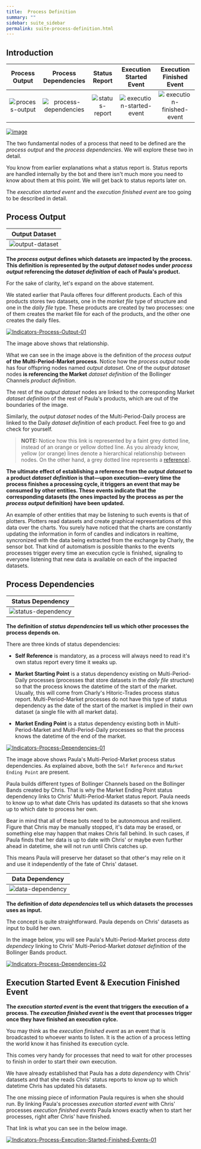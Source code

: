 ```yaml
---
title:  Process Definition
summary: ""
sidebar: suite_sidebar
permalink: suite-process-definition.html
---
```


## Introduction

| Process Output | Process Dependencies | Status Report | Execution Started Event | Execution Finished Event |
| :---: | :---: | :---: | :---: | :---: |
| ![process-output](https://user-images.githubusercontent.com/13994516/68943479-9a6f2a00-07ab-11ea-9fc2-1899344e8a7c.png) | ![process-dependencies](https://user-images.githubusercontent.com/13994516/68943478-9a6f2a00-07ab-11ea-8506-5b998c83d74d.png) | ![status-report](https://user-images.githubusercontent.com/13994516/68943480-9b07c080-07ab-11ea-96bb-6fb28b0a442c.png) | ![execution-started-event](https://user-images.githubusercontent.com/13994516/68945122-f20f9480-07af-11ea-8f39-9681694631fc.png) | ![execution-finished-event](https://user-images.githubusercontent.com/13994516/68943476-9a6f2a00-07ab-11ea-8a00-3d6ea1c77302.png) |

[![image](https://user-images.githubusercontent.com/13994516/68975616-06758080-07f4-11ea-8859-399c650aa733.png)](https://user-images.githubusercontent.com/13994516/68975616-06758080-07f4-11ea-8859-399c650aa733.png)

The two fundamental nodes of a process that need to be defined are the *process output* and the *process dependencies*. We will explore these two in detail.

You know from earlier explanations what a status report is. Status reports are handled internally by the bot and there isn't much more you need to know about them at this point. We will get back to status reports later on. 

The *execution started event* and the *execution finished event* are too going to be described in detail. 

## Process Output

| Output Dataset |
| :---: |
| ![output-dataset](https://user-images.githubusercontent.com/13994516/68977580-d9779c80-07f8-11ea-9c3b-a63d14138465.png) |

**The *process output* defines which datasets are impacted by the process. This definition is represented by the *output dataset* nodes under *process output* referencing the *dataset definition* of each of Paula's product.**

For the sake of clarity, let's expand on the above statement.

We stated earlier that Paula offeres four different products. Each of this products stores two datasets, one in the *market file* type of structure and one in the *daily file* type. These products are created by two processes: one of them creates the market file for each of the products, and the other one creates the daily files.

[![Indicators-Process-Output-01](https://user-images.githubusercontent.com/13994516/68976798-f01cf400-07f6-11ea-9ffb-198b5853a220.gif)](https://user-images.githubusercontent.com/13994516/68976798-f01cf400-07f6-11ea-9ffb-198b5853a220.gif)

The image above shows that relationship.

What we can see in the image above is the definition of the *process output* **of the Multi-Period-Market process**. Notice how the *process output* node has four offspring nodes named *output dataset*. One of the *output dataset* nodes **is referencing the Market** *dataset definition* of the Bollinger Channels *product definition*.

The rest of the *output dataset* nodes are linked to the corresponding Market *dataset definition* of the rest of Paula's products, which are out of the boundaries of the image.

Similarly, the *output dataset* nodes of the Multi-Period-Daily process are linked to the Daily *dataset definition* of each product. Feel free to go and check for yourself.

> **NOTE:** Notice how this link is represented by a faint grey dotted line, instead of an orange or yellow dotted line. As you already know, yellow (or orange) lines denote a hierarchical relationship between nodes. On the other hand, a grey dotted line represents a [reference](References)].

**The ultimate effect of establishing a reference from the *output dataset* to a product *dataset definition* is that—upon execution—every time the process finishes a processing cycle, it triggers an event that may be consumed by other entities. These events indicate that the corresponding datasets (the ones impacted by the process as per the *process output* definition) have been updated.**

An example of other entities that may be listening to such events is that of plotters. Plotters read datasets and create graphical representations of this data over the charts. You surely have noticed that the charts are constantly updating the information in form of candles and indicators in realtime, syncronized with the data being extracted from the exchange by Charly, the sensor bot. That kind of automatism is possible thanks to the events processes trigger every time an execution cycle is finished, signaling to everyone listening that new data is available on each of the impacted datasets.

## Process Dependencies

| Status Dependency |
| :---: |
| ![status-dependency](https://user-images.githubusercontent.com/13994516/68991345-0dd17400-085e-11ea-9146-5adb7094a08e.png) |

**The definition of *status dependencies* tell us which other processes the process depends on.**

There are three kinds of status dependencies:

* **Self Reference** is mandatory, as a process will always need to read it's own status report every time it weaks up.

* **Market Starting Point** is a status dependency existing on Multi-Period-Daily processes (processes that store datasets in the *daily file* structure) so that the process knows the datetime of the start of the market. Usually, this will come from Charly's Hitoric-Trades process status report. Multi-Period-Market processes do not have this type of status dependency as the date of the start of the market is implied in their own dataset (a single file with all market data).

* **Market Ending Point** is a status dependency existing both in Multi-Period-Market and Multi-Period-Daily processes so that the process knows the datetime of the end of the market.

[![Indicators-Process-Dependencies-01](https://user-images.githubusercontent.com/13994516/68991956-dfa36280-0864-11ea-87ec-f0e4e3b7bf0f.gif)](https://user-images.githubusercontent.com/13994516/68991956-dfa36280-0864-11ea-87ec-f0e4e3b7bf0f.gif)

The image above shows Paula's Multi-Period-Market process status dependencies. As explained above, both the ```Self Reference``` and ```Market Ending Point``` are present.

Paula builds different types of Bollinger Channels based on the Bollinger Bands created by Chris. That is why the Market Ending Point status dependency links to Chris' Multi-Period-Market status report. Paula needs to know up to what date Chris has updated its datasets so that she knows up to which date to process her own.

Bear in mind that all of these bots need to be autonomous and resilient. Figure that Chris may be manually stopped, it's data may be erased, or something else may happen that makes Chris fall behind. In such cases, if Paula finds that her data is up to date with Chris' or maybe even further ahead in datetime, she will not run until Chris catches up. 

This means Paula will preserve her dataset so that other's may relie on it and use it independently of the fate of Chris' dataset.

| Data Dependency |
| :---: |
| ![data-dependency](https://user-images.githubusercontent.com/13994516/68991343-0dd17400-085e-11ea-8cb2-dc144082370c.png) |

**The definition of *data dependencies* tell us which datasets the processes uses as input.**

The concept is quite straightforward. Paula depends on Chris' datasets as input to build her own.

In the image below, you will see Paula's Multi-Period-Market process *data dependecy* linking to Chris' Multi-Period-Market *dataset definition* of the Bollinger Bands product. 

[![Indicators-Process-Dependencies-02](https://user-images.githubusercontent.com/13994516/68993034-7840df00-0873-11ea-804d-d24e88ce25f7.gif)](https://user-images.githubusercontent.com/13994516/68993034-7840df00-0873-11ea-804d-d24e88ce25f7.gif)

## Execution Started Event & Execution Finished Event

**The *execution started event* is the event that triggers the execution of a process. The *execution finished event* is the event that processes trigger once they have finished an execution cylce.**

You may think as the *execution finished event* as an event that is broadcasted to whoever wants to listen. It is the action of a process letting the world know it has finished its execution cycle.

This comes very handy for processes that need to wait for other processes to finish in order to start their own execution.

We have already established that Paula has a *data dependency* with Chris' datasets and that she reads Chris' status reports to know up to which datetime Chris has updated his datasets.

The one missing piece of information Paula requires is when she should run. By linking Paula's processes *execution started event* with Chris' processes *execution finished events* Paula knows exactly when to start her processes, right after Chris' have finished.

That link is what you can see in the below image.


[![Indicators-Process-Execution-Started-Finished-Events-01](https://user-images.githubusercontent.com/13994516/68993254-39605880-0876-11ea-9ee7-9f49976bd2dc.gif)](https://user-images.githubusercontent.com/13994516/68993254-39605880-0876-11ea-9ee7-9f49976bd2dc.gif)
